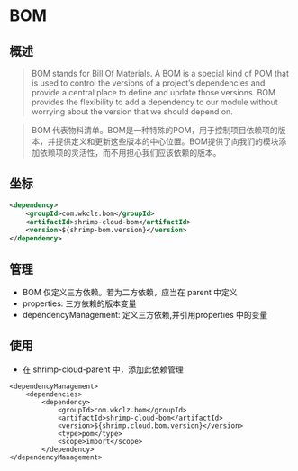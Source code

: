 # BOM

## 概述

> BOM stands for Bill Of Materials. A BOM is a special kind of POM that is used to control the versions of a project’s dependencies and provide a central place to define and update those versions. BOM provides the flexibility to add a dependency to our module without worrying about the version that we should depend on.

> BOM 代表物料清单。BOM是一种特殊的POM，用于控制项目依赖项的版本，并提供定义和更新这些版本的中心位置。BOM提供了向我们的模块添加依赖项的灵活性，而不用担心我们应该依赖的版本。


## 坐标

```xml
<dependency>
    <groupId>com.wkclz.bom</groupId>
    <artifactId>shrimp-cloud-bom</artifactId>
    <version>${shrimp-bom.version}</version>
</dependency>
```


## 管理

- BOM 仅定义三方依赖。若为二方依赖，应当在 parent 中定义
- properties: 三方依赖的版本变量
- dependencyManagement: 定义三方依赖,并引用properties 中的变量

## 使用
- 在 shrimp-cloud-parent 中，添加此依赖管理
```
<dependencyManagement>
    <dependencies>
        <dependency>
            <groupId>com.wkclz.bom</groupId>
            <artifactId>shrimp-cloud-bom</artifactId>
            <version>${shrimp.cloud.bom.version}</version>
            <type>pom</type>
            <scope>import</scope>
        </dependency>
</dependencyManagement>

```
